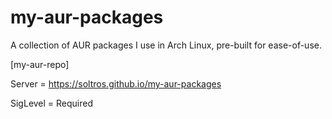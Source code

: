# my-aur-packages
A collection of AUR packages I use in Arch Linux, pre-built for ease-of-use.

[my-aur-repo]


Server = https://soltros.github.io/my-aur-packages


SigLevel = Required

